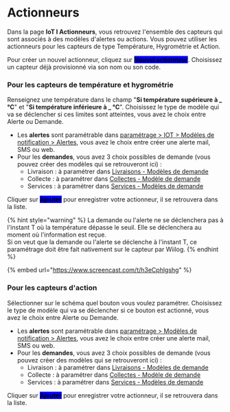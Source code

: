 # Actionneurs

Dans la page **IoT I Actionneurs**, vous retrouvez l'ensemble des capteurs qui sont associés à des modèles d'alertes ou actions. Vous pouvez utiliser les actionneurs pour les capteurs de type Température, Hygrométrie et Action.

Pour créer un nouvel actionneur, cliquez sur <mark style="background-color:blue;">**Nouvel actionneur**</mark>. Choisissez un capteur déjà provisionné via son nom ou son code.

### Pour les capteurs de température et hygrométrie

Renseignez une température dans le champ "**Si température supérieure à \_ °C**" et "**Si température inférieure à \_ °C**". Choisissez le type de modèle qui va se déclencher si ces limites sont atteintes, vous avez le choix entre Alerte ou Demande.&#x20;

* Les **alertes** sont paramétrable dans [paramétrage > IOT > Modèles de notification > Alertes](parametrage/modeles-de-notifications/alertes.md), vous avez le choix entre créer une alerte mail, SMS ou web.
* Pour les **demandes**, vous avez 3 choix possibles de demande (vous pouvez créer des modèles qui se retrouveront ici) :&#x20;
  * Livraison : à paramétrer dans [Livraisons - Modèles de demande](../stock/parametrage/demandes/livraisons/modeles-de-demande.md)
  * Collecte : à paramétrer dans [Collectes - Modèle de demande](../stock/parametrage/demandes/collectes/modele-de-demande.md)
  * Services : à paramétrer dans [Services - Modèles de demande](../trace/parametrage/services/modeles-de-demande.md)

Cliquer sur <mark style="background-color:blue;">**Ajouter**</mark> pour enregistrer votre actionneur, il se retrouvera dans la liste.

{% hint style="warning" %}
La demande ou l'alerte ne se déclenchera pas à l'instant T où la température dépasse le seuil. Elle se déclenchera au moment où l'information est reçue.\
Si on veut que la demande ou l'alerte se déclenche à l'instant T, ce paramétrage doit être fait nativement sur le capteur par Wiilog.
{% endhint %}

{% embed url="https://www.screencast.com/t/h3eCphlgshg" %}

### Pour les capteurs d'action

Sélectionner sur le schéma quel bouton vous voulez paramétrer. Choisissez le type de modèle qui va se déclencher si ce bouton est actionné, vous avez le choix entre Alerte ou Demande.&#x20;

* Les **alertes** sont paramétrable dans [paramétrage > Modèles de notification > Alertes](parametrage/modeles-de-notifications/alertes.md), vous avez le choix entre créer une alerte mail, SMS ou web.
* Pour les **demandes**, vous avez 3 choix possibles de demande (vous pouvez créer des modèles qui se retrouveront ici) :&#x20;
  * Livraison : à paramétrer dans [Livraisons - Modèles de demande](../stock/parametrage/demandes/livraisons/modeles-de-demande.md)
  * Collecte : à paramétrer dans [Collectes - Modèle de demande](../stock/parametrage/demandes/collectes/modele-de-demande.md)
  * Services : à paramétrer dans [Services - Modèles de demande](../trace/parametrage/services/modeles-de-demande.md)

Cliquer sur <mark style="background-color:blue;">**Ajouter**</mark> pour enregistrer votre actionneur, il se retrouvera dans la liste.
